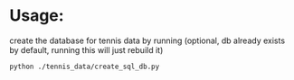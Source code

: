 

# Usage: 

create the database for tennis data by running (optional, db already exists by default, running this will just rebuild it)
```
python ./tennis_data/create_sql_db.py 
```

